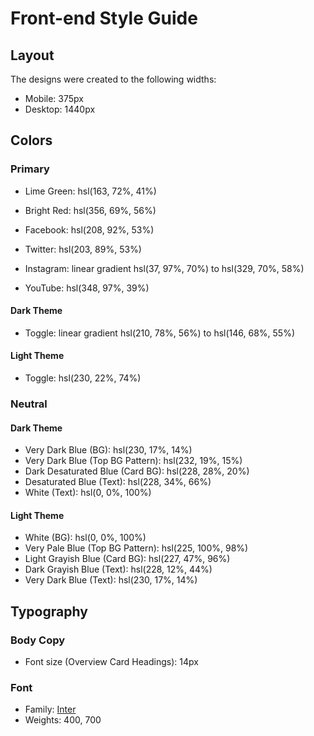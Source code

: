 # Front-end Style Guide

## Layout

The designs were created to the following widths:

-  Mobile: 375px
-  Desktop: 1440px

## Colors

### Primary

-  Lime Green: hsl(163, 72%, 41%)
-  Bright Red: hsl(356, 69%, 56%)

-  Facebook: hsl(208, 92%, 53%)
-  Twitter: hsl(203, 89%, 53%)
-  Instagram: linear gradient hsl(37, 97%, 70%) to hsl(329, 70%, 58%)
-  YouTube: hsl(348, 97%, 39%)

#### Dark Theme

-  Toggle: linear gradient hsl(210, 78%, 56%) to hsl(146, 68%, 55%)

#### Light Theme

-  Toggle: hsl(230, 22%, 74%)

### Neutral

#### Dark Theme

-  Very Dark Blue (BG): hsl(230, 17%, 14%)
-  Very Dark Blue (Top BG Pattern): hsl(232, 19%, 15%)
-  Dark Desaturated Blue (Card BG): hsl(228, 28%, 20%)
-  Desaturated Blue (Text): hsl(228, 34%, 66%)
-  White (Text): hsl(0, 0%, 100%)

#### Light Theme

-  White (BG): hsl(0, 0%, 100%)
-  Very Pale Blue (Top BG Pattern): hsl(225, 100%, 98%)
-  Light Grayish Blue (Card BG): hsl(227, 47%, 96%)
-  Dark Grayish Blue (Text): hsl(228, 12%, 44%)
-  Very Dark Blue (Text): hsl(230, 17%, 14%)

## Typography

### Body Copy

-  Font size (Overview Card Headings): 14px

### Font

-  Family: [Inter](https://fonts.google.com/specimen/Inter)
-  Weights: 400, 700
